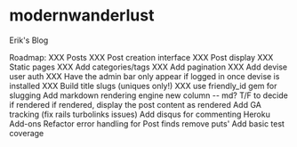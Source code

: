 modernwanderlust
================

Erik's Blog

Roadmap:
XXX Posts
XXX Post creation interface
XXX Post display
XXX Static pages
XXX Add categories/tags
XXX Add pagination
XXX Add devise user auth
  XXX Have the admin bar only appear if logged in once devise is installed
XXX Build title slugs (uniques only!)
  XXX use friendly_id gem for slugging
Add markdown rendering engine
  new column -- md? T/F to decide if rendered
  if rendered, display the post content as rendered
Add GA tracking (fix rails turbolinks issues)
Add disqus for commenting
Heroku Add-ons
Refactor
  error handling for Post finds
  remove puts'
Add basic test coverage

